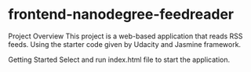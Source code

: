 # frontend-nanodegree-feedreader
 Project Overview
 This project is a web-based application that reads RSS feeds. Using the starter code given by Udacity and Jasmine framework.
 
 Getting Started
Select and run index.html file to start the application.
